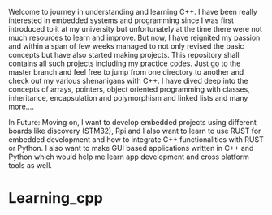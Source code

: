 Welcome to journey in understanding and learning C++. I have been really interested in embedded systems and programming since I was first introduced to it at my university but unfortunately at the time there were not much resources to learn and improve.
But now, I have reignited my passion and within a span of few weeks managed to not only revised the basic concepts but have also started making projects. This repository shall contains all such projects including my practice codes. Just go to the 
master branch and feel free to jump from one directory to another and check out my various shenanigans with C++. I have dived deep into the concepts of arrays, pointers, object oriented programming with classes, inheritance, encapsulation and polymorphism and linked lists and many more....




In Future:
Moving on, I want to develop embedded projects using different boards like discovery (STM32), Rpi and I also want to learn to use RUST for embedded development and how to integrate C++ functionalities with RUST or Python. I also want to make
GUI based applications written in C++ and Python which would help me learn app development and cross platform tools as well.
# Learning_cpp
